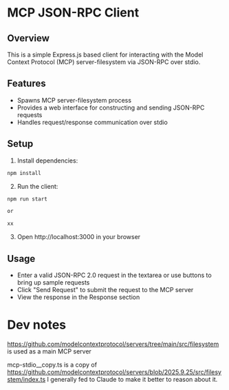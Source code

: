 # MCP JSON-RPC Client

## Overview

This is a simple Express.js based client for interacting with the Model Context Protocol (MCP) server-filesystem via JSON-RPC over stdio.

## Features

- Spawns MCP server-filesystem process
- Provides a web interface for constructing and sending JSON-RPC requests
- Handles request/response communication over stdio

## Setup

1. Install dependencies:

```bash
npm install
```

2. Run the client:

```bash
npm run start

or

xx
```

3. Open http://localhost:3000 in your browser

## Usage

- Enter a valid JSON-RPC 2.0 request in the textarea or use buttons to bring up sample requests
- Click "Send Request" to submit the request to the MCP server
- View the response in the Response section

# Dev notes

https://github.com/modelcontextprotocol/servers/tree/main/src/filesystem is used as a main MCP server

mcp-stdio__copy.ts is a copy of https://github.com/modelcontextprotocol/servers/blob/2025.9.25/src/filesystem/index.ts I generally fed to Claude to make it better to reason about it.
